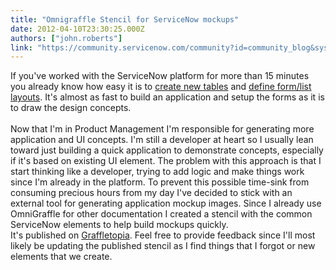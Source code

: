```yaml
---
title: "Omnigraffle Stencil for ServiceNow mockups"
date: 2012-04-10T23:30:25.000Z
authors: ["john.roberts"]
link: "https://community.servicenow.com/community?id=community_blog&sys_id=7ddca665dbd0dbc01dcaf3231f961993"
---
```

<p>If you've worked with the ServiceNow platform for more than 15 minutes you already know how easy it is to <a title="ki.service-now.com/index.php?title=Creating_a_Custom_Table" href="http://wiki.service-now.com/index.php?title=Creating_a_Custom_Table">create new tables</a> and <a title="ki.service-now.com/index.php?title=Personalizing_Forms" href="http://wiki.service-now.com/index.php?title=Personalizing_Forms">define form/list layouts</a>. It's almost as fast to build an application and setup the forms as it is to draw the design concepts.<br /><!--break--><br />Now that I'm in Product Management I'm responsible for generating more application and UI concepts. I'm still a developer at heart so I usually lean toward just building a quick application to demonstrate concepts, especially if it's based on existing UI element. The problem with this approach is that I start thinking like a developer, trying to add logic and make things work since I'm already in the platform. To prevent this possible time-sink from consuming precious hours from my day I've decided to stick with an external tool for generating application mockup images. Since I already use OmniGraffle for other documentation I created a stencil with the common ServiceNow elements to help build mockups quickly.<br />It's published on <a title="affletopia.com/stencils/870" href="http://graffletopia.com/stencils/870">Graffletopia</a>. Feel free to provide feedback since I'll most likely be updating the published stencil as I find things that I forgot or new elements that we create.</p>